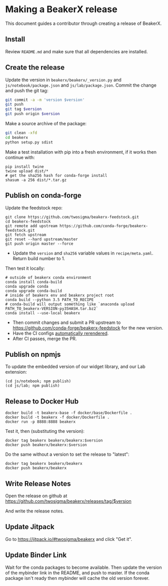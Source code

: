 <!--
    Copyright 2017 TWO SIGMA OPEN SOURCE, LLC

    Licensed under the Apache License, Version 2.0 (the "License");
    you may not use this file except in compliance with the License.
    You may obtain a copy of the License at

           http://www.apache.org/licenses/LICENSE-2.0

    Unless required by applicable law or agreed to in writing, software
    distributed under the License is distributed on an "AS IS" BASIS,
    WITHOUT WARRANTIES OR CONDITIONS OF ANY KIND, either express or implied.
    See the License for the specific language governing permissions and
    limitations under the License.
-->

Making a BeakerX release
===========================

This document guides a contributor through creating a release of BeakerX.

Install
-------

Review ``README.md`` and make sure that all dependencies are installed.

Create the release
------------------

Update the version in `beakerx/beakerx/_version.py` and
`js/notebook/package.json` and `js/lab/package.json`.  Commit
the change and push the git tag:

```bash
git commit -a -m 'version $version'
git push
git tag $version
git push origin $version
```

Make a source archive of the package:
```bash
git clean -xfd
cd beakerx
python setup.py sdist
```

Make a test installation with pip into a fresh environment, if it works then continue with:
```
pip install twine
twine upload dist/*
# get the sha256 hash for conda-forge install
shasum -a 256 dist/*.tar.gz
```

Publish on conda-forge
----------------------

Update the feedstock repo:

```
git clone https://github.com/twosigma/beakerx-feedstock.git
cd beakerx-feedstock
git remote add upstream https://github.com/conda-forge/beakerx-feedstock.git
git fetch upstream
git reset --hard upstream/master
git push origin master --force
```
- Update the `version` and `sha256` variable values in `recipe/meta.yaml`.
  Return  build number to 1.

Then test it locally:

```
# outside of beakerx conda environment
conda install conda-build
conda upgrade conda
conda upgrade conda-build
# inside of beakerx env and beakerx project root
conda build --python 3.5 PATH_TO_RECIPE
# conda-build will output something like `anaconda upload PATH_TO_beakerx-VERSION-py35HASH.tar.bz2`
conda install --use-local beakerx
```

- Then commit changes and submit a PR upstream to
  https://github.com/conda-forge/beakerx-feedstock for the new
  version.
- Have the CI configs [automatically
  rerendered](https://conda-forge.org/docs/webservice.html#conda-forge-admin-please-rerender).
- After CI passes, merge the PR.


Publish on npmjs
----------------

To update the embedded version of our widget library, and our Lab extension:
```
(cd js/notebook; npm publish)
(cd js/lab; npm publish)
```

Release to Docker Hub
---------------------

```
docker build -t beakerx-base -f docker/base/Dockerfile .
docker build -t beakerx -f docker/Dockerfile .
docker run -p 8888:8888 beakerx
```

Test it, then (substituting the version):

```
docker tag beakerx beakerx/beakerx:$version
docker push beakerx/beakerx:$version
```

Do the same without a version to set the release to "latest":

```
docker tag beakerx beakerx/beakerx
docker push beakerx/beakerx
```

Write Release Notes
------------------

Open the release on github at
https://github.com/twosigma/beakerx/releases/tag/$version

And write the release notes.

Update Jitpack
--------------

Go to https://jitpack.io/#twosigma/beakerx and click "Get it".

Update Binder Link
------------------

Wait for the conda packages to become available.  Then update the
version of the mybinder link in the README, and push to master.  If
the conda package isn't ready then mybinder will cache the old
version forever.

